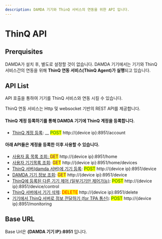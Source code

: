 ```yaml
---
description: DAMDA 기기와 ThinQ 서비스의 연동을 위한 API 입니다.
---
```


# ThinQ API

## Prerquisites

DAMDA가 설치 후, 별도로 설정할 것이 없습니다. DAMDA 기기에서는 기기와 ThinQ 서비스간의 연동을 위해 **ThinQ 연동 서비스(ThinQ Agent)가 실행**되고 있습니다.&#x20;

## API List

API 호출을 통하여 기기를 ThinQ 서비스와 연동 시킬 수 있습니다.&#x20;

ThinQ 연동 서비스는 Http 및 websocket 기반의 REST API를 제공합니다.

#### ThinQ 계정 등록하기를 통해 DAMDA 기기에 ThinQ 계정을 등록합니다.

* [ThinQ 계정 등록](thinq-api/apis/post-account.md): __ <mark style="color:green;">POST</mark> http://{device ip}:8951/account

#### 아래 API들은 계정을 등록한 이후 사용할 수 있습니다.

* [사용자 홈 목록 조회: ](thinq-api/apis/get-home.md)<mark style="color:purple;">GET</mark> http://{device ip}:8951/home&#x20;
* [사용자 기기목록 조회](thinq-api/apis/get-home-devices.md): <mark style="color:purple;">GET</mark> http://{device ip}:8951/home/devices&#x20;
* [ThinQ 서버(damda 서버)에 기기 등록](thinq-api/apis/post-device.md): <mark style="color:green;">POST</mark> http://{device ip}:8951/device
* [DAMDA 기기 정보 조회](thinq-api/apis/get-device.md): <mark style="color:purple;">GET</mark> http://{device ip}:8951/device
* [ThinQ에 등록된  다른 기기 제어 (일부기기만 제어가능)](thinq-api/apis/post-device-control.md): <mark style="color:green;">POST</mark> http://{device ip}:8951/device/control&#x20;
* [ThinQ 서버에서 기기 삭제](thinq-api/apis/delete-device.md): <mark style="color:red;">DELETE</mark> http://{device ip}:8951/delete
* [기기에서 ThinQ 서버로 정보 전달하기 (for TPA 통신)](thinq-api/apis/post-monitoring.md): <mark style="color:green;">POST</mark> http://{device ip}:8951/monitoring&#x20;

## Base URL

Base Url은 **{DAMDA 기기 IP}:8951** 입니다.
